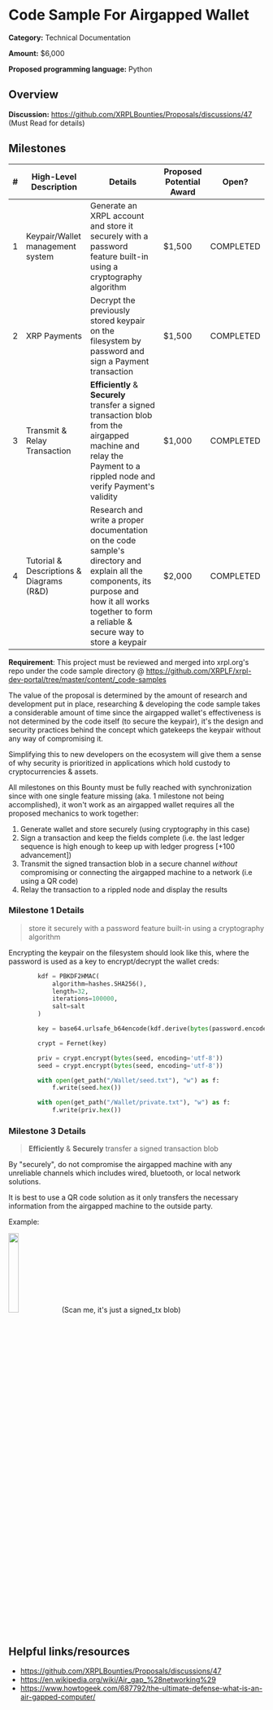 <!-- Please update this title -->

# Code Sample For Airgapped Wallet

<!--
Please add a high level category of work.
Ex. Game Development, Open Source Tooling, Etc.
-->

**Category:** Technical Documentation

<!--
Recommend a total value amount for the bounty, in U.S. Dollars. The exact amount will be determined by the approving committee and may be higher or lower than this recommendation.
-->

**Amount:** $6,000

**Proposed programming language:** Python

## Overview

<!--
Please provide the context required to complete the bounty.

Questions you should answer here:
1. What is the high level explanation of this bounty? (1-3 sentences)
2. What problem is this solving?
3. What are the requirements for this solution?
-->

**Discussion:** https://github.com/XRPLBounties/Proposals/discussions/47 (Must Read for details)

## Milestones

<!--
Please split the bounty into smaller milestones with individual awards in the following template.
The first milestone should be the core functionality, while the rest can be useful add-ons.

| # | High-Level Description | Details | Proposed Potential Award |
| 1 | ... | ... | $ |

(The proposed amounts from milestones should add up to the amount listed at the top of the bounty proposal)
-->


| # | High-Level Description | Details | Proposed Potential Award | Open? |
| --- | --- | --- | --- | --- |
| 1 | Keypair/Wallet management system | Generate an XRPL account and store it securely with a password feature built-in using a cryptography algorithm | $1,500 | COMPLETED |
| 2 | XRP Payments | Decrypt the previously stored keypair on the filesystem by password and sign a Payment transaction | $1,500 | COMPLETED |
| 3 | Transmit & Relay Transaction | **Efficiently** & **Securely** transfer a signed transaction blob from the airgapped machine and relay the Payment to a rippled node and verify Payment's validity  | $1,000 | COMPLETED |
| 4 | Tutorial & Descriptions & Diagrams (R&D) | Research and write a proper documentation on the code sample's directory and explain all the components, its purpose and how it all works together to form a reliable & secure way to store a keypair | $2,000 | COMPLETED |

**Requirement**: This project must be reviewed and merged into xrpl.org's repo under the code sample directory @ https://github.com/XRPLF/xrpl-dev-portal/tree/master/content/_code-samples

The value of the proposal is determined by the amount of research and development put in place, researching & developing the code sample takes a considerable amount of time since the airgapped wallet's effectiveness is not determined by the code itself (to secure the keypair), it's the design and security practices behind the concept which gatekeeps the keypair without any way of compromising it.

Simplifying this to new developers on the ecosystem will give them a sense of why security is prioritized in applications which hold custody to cryptocurrencies & assets. 

All milestones on this Bounty must be fully reached with synchronization  since with one single feature missing (aka. 1 milestone not being accomplished), it won't work as an airgapped wallet requires all the proposed mechanics to work together:
1. Generate wallet and store securely (using cryptography in this case)
2. Sign a transaction and keep the fields complete (i.e. the last ledger sequence is high enough to keep up with ledger progress [+100 advancement])
3. Transmit the signed transaction blob in a secure channel *without* compromising or connecting the airgapped machine to a network (i.e using a QR code)
4. Relay the transaction to a rippled node and display the results

### Milestone 1 Details
>store it securely with a password feature built-in using a cryptography algorithm

Encrypting the keypair on the filesystem should look like this, where the password is used as a key to encrypt/decrypt the wallet creds:
```py
        kdf = PBKDF2HMAC(
            algorithm=hashes.SHA256(),
            length=32,
            iterations=100000,
            salt=salt
        )

        key = base64.urlsafe_b64encode(kdf.derive(bytes(password.encode())))

        crypt = Fernet(key)

        priv = crypt.encrypt(bytes(seed, encoding='utf-8'))
        seed = crypt.encrypt(bytes(seed, encoding='utf-8'))

        with open(get_path("/Wallet/seed.txt"), "w") as f:
            f.write(seed.hex())

        with open(get_path("/Wallet/private.txt"), "w") as f:
            f.write(priv.hex())
```


### Milestone 3 Details
>**Efficiently** & **Securely** transfer a signed transaction blob

By "securely", do not compromise the airgapped machine with any unreliable channels which includes wired, bluetooth, or local network solutions.

It is best to use a QR code solution as it only transfers the necessary information from the airgapped machine to the outside party.

Example:

<img src="https://user-images.githubusercontent.com/87929946/196018292-f210a9f2-c5f8-412e-98c1-361a72286378.png" width=20% height=20%>
(Scan me, it's just a signed_tx blob)

## Helpful links/resources

<!--
Is there anything else that would be helpful for someone picking up this bounty to know about/reference?

Ex.
* Are there existing solutions to this problem which would be helpful to learn from?
* Are there open source projects which can be used as a reference?
* Are there particularly relevant documentation pages?
-->
- https://github.com/XRPLBounties/Proposals/discussions/47
- https://en.wikipedia.org/wiki/Air_gap_%28networking%29
- https://www.howtogeek.com/687792/the-ultimate-defense-what-is-an-air-gapped-computer/
